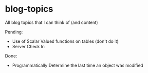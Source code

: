 blog-topics
===========

All blog topics that I can think of (and content)

Pending:
 - Use of Scalar Valued functions on tables (don't do it)
 - Server Check In

Done:
 - Programmatically Determine the last time an object was modified